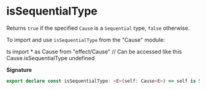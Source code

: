 # isSequentialType

Returns `true` if the specified `Cause` is a `Sequential` type, `false`
otherwise.

To import and use `isSequentialType` from the "Cause" module:

ts
import \* as Cause from "effect/Cause"
// Can be accessed like this
Cause.isSequentialType
undefined

**Signature**

```ts
export declare const isSequentialType: <E>(self: Cause<E>) => self is Sequential<E>
```
